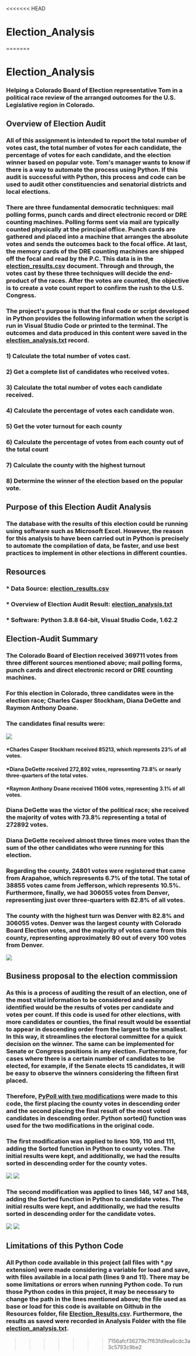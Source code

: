 <<<<<<< HEAD
# Election_Analysis
=======
# Election_Analysis

### Helping a Colorado Board of Election representative Tom in a political race review of the arranged outcomes for the U.S. Legislative region in Colorado.

## Overview of Election Audit

### All of this assignment is intended to report the total number of votes cast, the total number of votes for each candidate, the percentage of votes for each candidate, and the election winner based on popular vote. Tom's manager wants to know if there is a way to automate the process using Python. If this audit is successful with Python, this process and code can be used to audit other constituencies and senatorial districts and local elections.
### There are three fundamental democratic techniques: mail polling forms, punch cards and direct electronic record or DRE counting machines. Polling forms sent via mail are typically counted physically at the principal office. Punch cards are gathered and placed into a machine that arranges the absolute votes and sends the outcomes back to the focal office. At last, the memory cards of the DRE counting machines are shipped off the focal and read by the P.C. This data is in the [election_results.csv](https://github.com/DougUOT/Election_Analysis/blob/master/Resources/election_results.csv) document. Through and through, the votes cast by these three techniques will decide the end-product of the races. After the votes are counted, the objective is to create a vote count report to confirm the rush to the U.S. Congress.
### The project's purpose is that the final code or script developed in Python provides the following information when the script is run in Visual Studio Code or printed to the terminal. The outcomes and data produced in this content were saved in the [election_analysis.txt](https://github.com/DougUOT/Election_Analysis/blob/master/Analysis/election_analysis.txt) record. 

### 1) Calculate the total number of votes cast.
### 2) Get a complete list of candidates who received votes.
### 3) Calculate the total number of votes each candidate received.
### 4) Calculate the percentage of votes each candidate won.
### 5) Get the voter turnout for each county
### 6) Calculate the percentage of votes from each county out of the total count
### 7) Calculate the county with the highest turnout
### 8) Determine the winner of the election based on the popular vote.

## Purpose of this Election Audit Analysis

### The database with the results of this election could be running using software such as Microsoft Excel. However, the reason for this analysis to have been carried out in Python is precisely to automate the compilation of data, be faster, and use best practices to implement in other elections in different counties.

## Resources

### * Data Source: [election_results.csv](https://github.com/DougUOT/Election_Analysis/blob/master/Resources/election_results.csv)
### * Overview of Election Audit Result: [election_analysis.txt](https://github.com/DougUOT/Election_Analysis/blob/master/Analysis/election_analysis.txt)  
### * Software: Python 3.8.8 64-bit, Visual Studio Code, 1.62.2

## Election-Audit Summary

### The Colorado Board of Election received 369711 votes from three different sources mentioned above; mail polling forms, punch cards and direct electronic record or DRE counting machines.

### For this election in Colorado, three candidates were in the election race; Charles Casper Stockham, Diana DeGette and Raymon Anthony Doane. 

### The candidates final results were:

![](https://github.com/DougUOT/Election_Analysis/blob/master/Resources/Election%20Results%20from%20Election_Analysis_txt%20file.png)

#### *Charles Casper Stockham received 85213, which represents 23% of all votes.
#### *Diana DeGette received 272,892 votes, representing 73.8% or nearly three-quarters of the total votes.
#### *Raymon Anthony Doane received 11606 votes, representing 3.1% of all votes.

### Diana DeGette was the victor of the political race; she received the majority of votes with 73.8% representing a total of 272892 votes. 

### Diana DeGette received almost three times more votes than the sum of the other candidates who were running for this election.

### Regarding the county, 24801 votes were registered that came from Arapahoe, which represents 6.7% of the total. The total of 38855 votes came from Jefferson, which represents 10.5%. Furthermore, finally, we had 306055 votes from Denver, representing just over three-quarters with 82.8% of all votes.

### The county with the highest turn was Denver with 82.8% and 306055 votes. Denver was the largest county with Colorado Board Election votes, and the majority of votes came from this county, representing approximately 80 out of every 100 votes from Denver. 

![](https://github.com/DougUOT/Election_Analysis/blob/master/Resources/Elections%20Results%20Additional%20Visualization_.png)

## Business proposal to the election commission

### As this is a process of auditing the result of an election, one of the most vital information to be considered and easily identified would be the results of votes per candidate and votes per count. If this code is used for other elections, with more candidates or counties, the final result would be essential to appear in descending order from the largest to the smallest. In this way, it streamlines the electoral committee for a quick decision on the winner. The same can be implemented for Senate or Congress positions in any election. Furthermore, for cases where there is a certain number of candidates to be elected, for example, if the Senate elects 15 candidates, it will be easy to observe the winners considering the fifteen first placed. 

### Therefore, [PyPoll with two modifications](https://github.com/DougUOT/Election_Analysis/blob/master/PyPoll_Challenge_with%20two%20modifications.py) were made to this code, the first placing the county votes in descending order and the second placing the final result of the most voted candidates in descending order. Python sorted() function was used for the two modifications in the original code.

### The first modification was applied to lines 109, 110 and 111, adding the Sorted function in Python to county votes. The initial results were kept, and additionally, we had the results sorted in descending order for the county votes.

![](https://github.com/DougUOT/Election_Analysis/blob/master/Resources/Capture%20first%20modification%20apllying%20sorted%20function.PNG)
![](https://github.com/DougUOT/Election_Analysis/blob/master/Resources/Capture%20Result%20first%20modification%20Sorted%20function.PNG) 

### The second modification was applied to lines 146, 147 and 148, adding the Sorted function in Python to candidate votes. The initial results were kept, and additionally, we had the results sorted in descending order for the candidate votes. 

![](https://github.com/DougUOT/Election_Analysis/blob/master/Resources/Capture%20second%20modification%20apllying%20sorted%20function.PNG)
![](https://github.com/DougUOT/Election_Analysis/blob/master/Resources/Capture%20Result%20second%20modification%20Sorted%20function.PNG)

## Limitations of this Python Code

### All Python code available in this project (all files with *.py extension) were made considering a variable for load and save, with files available in a local path (lines 9 and 11). There may be some limitations or errors when running Python code. To run those Python codes in this project, it may be necessary to change the path in the lines mentioned above; the file used as base or load for this code is available on Github in the Resources folder, file [Election_Results.csv](https://github.com/DougUOT/Election_Analysis/blob/master/Resources/election_results.csv). Furthermore, the results as saved were recorded in Analysis Folder with the file [election_analysis.txt](https://github.com/DougUOT/Election_Analysis/blob/master/Analysis/election_analysis.txt).
>>>>>>> 7156afcf36279c7f63fd9ea6cdc3a3c5793c9be2
